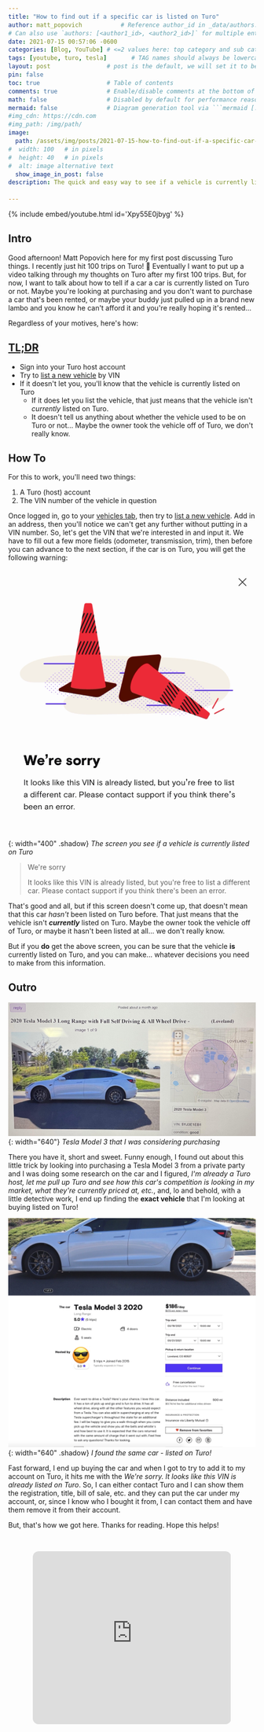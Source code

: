 ```yaml
---
title: "How to find out if a specific car is listed on Turo"
author: matt_popovich           # Reference author_id in _data/authors.yml
# Can also use `authors: [<author1_id>, <author2_id>]` for multiple entries
date: 2021-07-15 00:57:06 -0600
categories: [Blog, YouTube] # <=2 values here: top category and sub category
tags: [youtube, turo, tesla]       # TAG names should always be lowercase
layout: post                # post is the default, we will set it to be explicit
pin: false
toc: true                   # Table of contents
comments: true              # Enable/disable comments at the bottom of the post
math: false                 # Disabled by default for performance reasons
mermaid: false              # Diagram generation tool via ```mermaid [...]```
#img_cdn: https://cdn.com
#img_path: /img/path/
image:
  path: /assets/img/posts/2021-07-15-how-to-find-out-if-a-specific-car-is-listed-on-turo/is-specific-car-listed-on-Turo-thumbnail.jpg
#  width: 100   # in pixels
#  height: 40   # in pixels
#  alt: image alternative text
  show_image_in_post: false
description: The quick and easy way to see if a vehicle is currently listed on Turo

---
```


{% include embed/youtube.html id='Xpy55E0jbyg' %}

## Intro
Good afternoon! Matt Popovich here for my first post discussing Turo things. I recently just hit 100 trips on Turo! 👏 Eventually I want to put up a video talking through my thoughts on Turo after my first 100 trips. But, for now, I want to talk about how to tell if a car a car is currently listed on Turo or not. Maybe you're looking at purchasing and you don't want to purchase a car that's been rented, or maybe your buddy just pulled up in a brand new lambo and you know he can't afford it and you're really hoping it's rented...

Regardless of your motives, here's how:

## [TL;DR](https://www.merriam-webster.com/dictionary/TL%3BDR)
* Sign into your Turo host account
* Try to [list a new vehicle](https://turo.com/us/en/list-your-car/list) by VIN
* If it doesn't let you, you'll know that the vehicle is currently listed on Turo
  * If it does let you list the vehicle, that just means that the vehicle isn't *currently* listed on Turo.
  * It doesn't tell us anything about whether the vehicle used to be on Turo or not... Maybe the owner took the vehicle off of Turo, we don't really know.

## How To
For this to work, you'll need two things:
1. A Turo (host) account
2. The VIN number of the vehicle in question

Once logged in, go to your [vehicles tab](https://turo.com/us/en/vehicles/listings), then try to [list a new vehicle](https://turo.com/us/en/list-your-car/list). Add in an address, then you'll notice we can't get any further without putting in a VIN number. So, let's get the VIN that we're interested in and input it. We have to fill out a few more fields (odometer, transmission, trim), then before you can advance to the next section, if the car is on Turo, you will get the following warning:

![Prompt you get when a VIN is already listed on turo](/assets/img/posts/2021-07-15-how-to-find-out-if-a-specific-car-is-listed-on-turo/TuroAlreadyListedVIN.png){: width="400" .shadow}
*The screen you see if a vehicle is currently listed on Turo*

> We're sorry
>
> It looks like this VIN is already listed, but you're free to list a different car. Please contact support if you think there's been an error.

That's good and all, but if this screen doesn't come up, that doesn't mean that this car *hasn't* been listed on Turo before. That just means that the vehicle isn't ***currently*** listed on Turo. Maybe the owner took the vehicle off of Turo, or maybe it hasn't been listed at all... we don't really know.

But if you **do** get the above screen, you can be sure that the vehicle **is** currently listed on Turo, and you can make... whatever decisions you need to make from this information.

## Outro

![Tesla Model 3 that I was considering purchasing on Craigslist](/assets/img/posts/2021-07-15-how-to-find-out-if-a-specific-car-is-listed-on-turo/CraigslistModel3PurchaseEditedSmall.jpeg){: width="640"}
*Tesla Model 3 that I was considering purchasing*

There you have it, short and sweet. Funny enough, I found out about this little trick by looking into purchasing a Tesla Model 3 from a private party and I was doing some research on the car and I figured, *I'm already a Turo host, let me pull up Turo and see how this car's competition is looking in my market, what they're currently priced at, etc.*, and, lo and behold, with a little detective work, I end up finding the **exact vehicle** that I'm looking at buying listed on Turo!

![The same car that I was thinking about purchasing - I found it on Turo!](/assets/img/posts/2021-07-15-how-to-find-out-if-a-specific-car-is-listed-on-turo/Model3FoundOnTuro.jpg){: width="640" .shadow}
*I found the same car - listed on Turo!*

Fast forward, I end up buying the car and when I got to try to add it to my account on Turo, it hits me with the *We're sorry. It looks like this VIN is already listed on Turo*. So, I can either contact Turo and I can show them the registration, title, bill of sale, etc. and they can put the car under my account, or, since I know who I bought it from, I can contact them and have them remove it from their account.

But, that's how we got here. Thanks for reading. Hope this helps!

&nbsp;

<div style="text-align:center">
<iframe
style="border-radius:12px"
src="https://open.spotify.com/embed/track/5fEThMYHHyoohPxqsCvz1l?utm_source=generator"
width="80%" height="352" frameBorder="0"
allowfullscreen=""
allow="autoplay; clipboard-write; encrypted-media; fullscreen; picture-in-picture"
loading="lazy">
</iframe>
</div>
